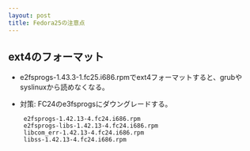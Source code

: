 ```yaml
---
layout: post
title: Fedora25の注意点
---
```


## ext4のフォーマット
 - e2fsprogs-1.43.3-1.fc25.i686.rpmでext4フォーマットすると、grubやsyslinuxから読めなくなる。
 - 対策: FC24のe3fsprogsにダウングレードする。

        e2fsprogs-1.42.13-4.fc24.i686.rpm
        e2fsprogs-libs-1.42.13-4.fc24.i686.rpm
        libcom_err-1.42.13-4.fc24.i686.rpm
        libss-1.42.13-4.fc24.i686.rpm
